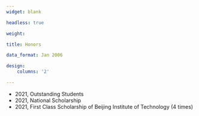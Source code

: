 ```yaml
---
widget: blank

headless: true

weight:

title: Honors

data_format: Jan 2006

design:
    columns: '2'

---
```


- 2021, Outstanding Students
- 2021, National Scholarship
- 2021, First Class Scholarship of Beijing Institute of Technology (4 times)